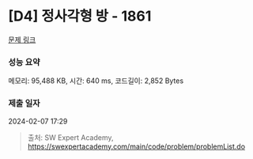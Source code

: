 # [D4] 정사각형 방 - 1861 

[문제 링크](https://swexpertacademy.com/main/code/problem/problemDetail.do?contestProbId=AV5LtJYKDzsDFAXc) 

### 성능 요약

메모리: 95,488 KB, 시간: 640 ms, 코드길이: 2,852 Bytes

### 제출 일자

2024-02-07 17:29



> 출처: SW Expert Academy, https://swexpertacademy.com/main/code/problem/problemList.do